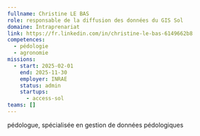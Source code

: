 ```yaml
---
fullname: Christine LE BAS
role: responsable de la diffusion des données du GIS Sol
domaine: Intraprenariat
link: https://fr.linkedin.com/in/christine-le-bas-6149662b8
competences:
  - pédologie
  - agronomie
missions:
  - start: 2025-02-01
    end: 2025-11-30
    employer: INRAE
    status: admin
    startups:
      - access-sol
teams: []
---
```

pédologue, spécialisée en gestion de données pédologiques